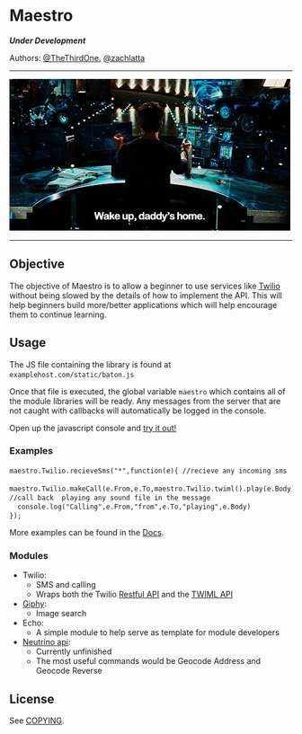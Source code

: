 # Maestro

**_Under Development_**

Authors: [@TheThirdOne](https://github.com/TheThirdOne),
[@zachlatta](https://github.com/zachlatta)

-------------------------------------------------------------------------------

![](stark.gif)

-------------------------------------------------------------------------------

## Objective

The objective of Maestro is to allow a beginner to use services like 
[Twilio](https://www.twilio.com/products) without being slowed by the details
of how to implement the API. This will help beginners build more/better 
applications which will help encourage them to continue learning.

## Usage

The JS file containing the library is found at `examplehost.com/static/baton.js`

Once that file is executed, the global variable `maestro` which contains all of
the module libraries will be ready. Any messages from the server that are not
caught with callbacks will automatically be logged in the console.

Open up the javascript console and [try it out!](http://maestro.ngrok.com/static/)

### Examples

```
maestro.Twilio.recieveSms("*",function(e){ //recieve any incoming sms
  maestro.Twilio.makeCall(e.From,e.To,maestro.Twilio.twiml().play(e.Body)); //call back  playing any sound file in the message
  console.log("Calling",e.From,"from",e.To,"playing",e.Body)
});
```

More examples can be found in the [Docs](docs.md).

### Modules

  - Twilio:
    - SMS and calling
    - Wraps both the Twilio [Restful API](https://www.twilio.com/docs/api/rest) 
    and the [TWIML API](https://www.twilio.com/docs/api/twiml)
  - [Giphy](https://github.com/Giphy/GiphyAPI):
    - Image search
  - Echo:
    - A simple module to help serve as template for module developers
  - [Neutrino api](https://www.neutrinoapi.com/api/):
    - Currently unfinished
    - The most useful commands would be Geocode Address and Geocode Reverse
  
## License

See [COPYING](COPYING).
